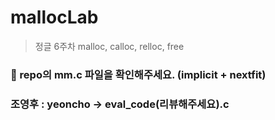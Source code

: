 # mallocLab
> 정글 6주차  malloc, calloc, relloc, free

### 🎈 repo의 mm.c 파일을 확인해주세요. (implicit + nextfit)
### 조영후 : yeoncho -> eval_code(리뷰해주세요).c
